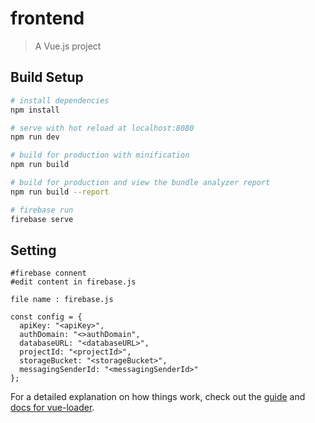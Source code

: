 # frontend

> A Vue.js project

## Build Setup

``` bash
# install dependencies
npm install

# serve with hot reload at localhost:8080
npm run dev

# build for production with minification
npm run build

# build for production and view the bundle analyzer report
npm run build --report

# firebase run 
firebase serve

```

## Setting 
```
#firebase connent 
#edit content in firebase.js

file name : firebase.js

const config = {
  apiKey: "<apiKey>",
  authDomain: "<>authDomain",
  databaseURL: "<databaseURL>",
  projectId: "<projectId>",
  storageBucket: "<storageBucket>",
  messagingSenderId: "<messagingSenderId>"
};
```  

For a detailed explanation on how things work, check out the [guide](http://vuejs-templates.github.io/webpack/) and [docs for vue-loader](http://vuejs.github.io/vue-loader).
